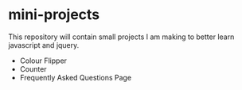 # mini-projects

This repository will contain small projects I am making to better learn javascript and jquery.

 - Colour Flipper
 - Counter
 - Frequently Asked Questions Page
